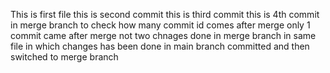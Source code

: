 This is first file 
this is second commit
this is third commit
this is 4th commit in merge branch to check how many commit id comes after  merge
only 1 commit came after merge not two
chnages done in merge branch in same file in which changes has been done in main branch committed and then switched to merge branch 
